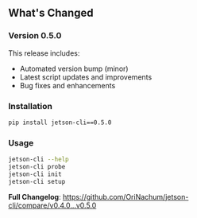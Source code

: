 ## What's Changed

### Version 0.5.0

This release includes:
- Automated version bump (minor)
- Latest script updates and improvements
- Bug fixes and enhancements

### Installation
```bash
pip install jetson-cli==0.5.0
```

### Usage
```bash
jetson-cli --help
jetson-cli probe
jetson-cli init
jetson-cli setup
```

**Full Changelog**: https://github.com/OriNachum/jetson-cli/compare/v0.4.0...v0.5.0
